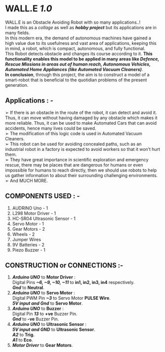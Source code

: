 # **WALL.E** *1.0*
WALL.E is an Obstacle Avoiding Robot with so many applications..!\
I made this as a *collage* as well as ***hobby project*** but its applications are in many fields.
\
In this modern era, the demand of autonomous machines have gained a high value due to its usefulness and vast area of applications, keeping this in mind, a robot, which is compact, autonomous, and fully functional.\
This Robot detects obstacle and changes its course according to it. **This functionality enables this model to be applied in many areas like *Defence, Rescue Missions in areas out of human reach, Autonomous Vehicles, Automated Home Appliances (like Automated Vacuum Cleaners)***.\
**In conclusion**, through this project, the aim is to construct a model of a smart-robot that is beneficial to the quotidian problems of the present generation.

## Applications : -
➢ If there is an obstacle in the route of the robot, it can detect and avoid it. Thus, it can move without having damaged by any obstacle which makes it more reliable. Thus, it can be used to make Automated Cars that can avoid accidents, hence many lives could be saved.\
➢ The modification of this logic code is used in Automated Vacuum Cleaners.\
➢ This robot can be used for avoiding concealed paths, such as an industrial robot in a factory is expected to avoid workers so that it won’t hurt them.\
➢ They have great importance in scientific exploration and emergency rescue, there may be places that are dangerous for humans or even impossible for humans to reach directly, then we should use robots to help us gather information to about their surrounding challenging environments.\
➢ And MUCH MORE.

## COMPONENTS USED : -
1. AUDRINO Uno - 1
2. L298 Motor Driver - 1
3. HC-SR04 Ultrasonic Sensor - 1
4. Servo Motor - 1
5. Gear Motors - 2
6. Wheels - 2
7. Jumper Wires
8. 9V Batteries - 2
9. Piezo Buzzer - 1

## CONSTRUCTION or CONNECTIONS :-
1. ***Arduino UNO*** to **Motor Driver** :\
Digital Pins ***~6, ~9, ~10, ~11*** to **in1, in2, in3, in4** respectively.\
***Gnd*** to **Neutral**.
2. ***Arduino UNO*** to **Servo Motor** :\
Digital PWM Pin ***~3*** to Servo Motor **PULSE Wire**.\
***5V input and Gnd*** to **Servo Motor**.
3. ***Arduino UNO*** to **Buzzer** :\
Digital Pin ***13*** to **+ve** Buzzer Pin.\
***Gnd*** to **-ve** Buzzer Pin.
4. ***Arduino UNO*** to **Ultrasonic Sensor** :\
***5V input and GND*** to **Ultrasonic Sensor**.\
***A2*** to **Trig.**\
***A1*** to **Eco**.
5. ***Motor Driver*** to **Gear Motors**.
